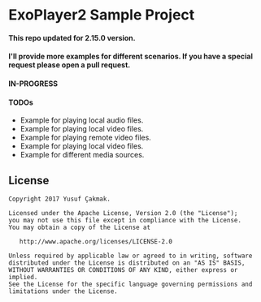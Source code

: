 # ExoPlayer2 Sample Project

#### This repo updated for 2.15.0 version.

#### I'll provide more examples for different scenarios. If you have a special request please open a pull request.

#### IN-PROGRESS

#### TODOs

- Example for playing local audio files.
- Example for playing local video files.
- Example for playing remote video files.
- Example for playing local video files.
- Example for different media sources.

License
--------


    Copyright 2017 Yusuf Çakmak.

    Licensed under the Apache License, Version 2.0 (the "License");
    you may not use this file except in compliance with the License.
    You may obtain a copy of the License at

       http://www.apache.org/licenses/LICENSE-2.0

    Unless required by applicable law or agreed to in writing, software
    distributed under the License is distributed on an "AS IS" BASIS,
    WITHOUT WARRANTIES OR CONDITIONS OF ANY KIND, either express or implied.
    See the License for the specific language governing permissions and
    limitations under the License.
